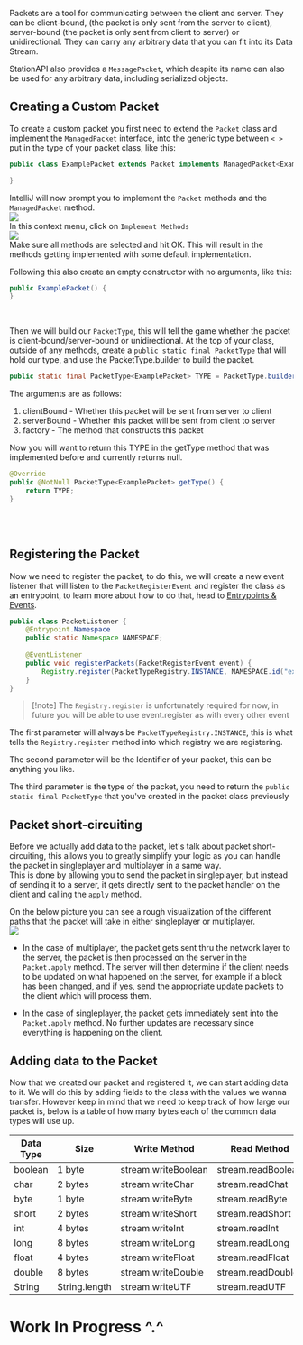 Packets are a tool for communicating between the client and server. They can be client-bound, (the packet is only sent from the server to client), server-bound (the packet is only sent from client to server) or unidirectional. They can carry any arbitrary data that you can fit into its Data Stream.   

StationAPI also provides a `MessagePacket`, which despite its name can also be used for any arbitrary data, including serialized objects.   

## Creating a Custom Packet
To create a custom packet you first need to extend the `Packet` class and implement the `ManagedPacket` interface, into the generic type between `< >` put in the type of your packet class, like this:   

```java
public class ExamplePacket extends Packet implements ManagedPacket<ExamplePacket> {        

}
```

IntelliJ will now prompt you to implement the `Packet` methods and the `ManagedPacket` method.   
![](intellij_implement_methods.png)  
In this context menu, click on `Implement Methods`  
![](intellij_implement_methods2.png)   
Make sure all methods are selected and hit OK. This will result in the methods getting implemented with some default implementation.  

Following this also create an empty constructor with no arguments, like this:  
```java
public ExamplePacket() {  
}
```

&nbsp;  

Then we will build our `PacketType`, this will tell the game whether the packet is client-bound/server-bound or unidirectional. At the top of your class, outside of any methods, create a `public static final PacketType` that will hold our type, and use the PacketType.builder to build the packet.  

```java
public static final PacketType<ExamplePacket> TYPE = PacketType.builder(true, true, ExamplePacket::new).build();
```

The arguments are as follows:   
1. clientBound - Whether this packet will be sent from server to client  
2. serverBound - Whether this packet will be sent from client to server  
3. factory - The method that constructs this packet  

Now you will want to return this TYPE in the getType method that was implemented before and currently returns null.  

```java
@Override  
public @NotNull PacketType<ExamplePacket> getType() {  
    return TYPE;  
}
```

&nbsp;  
&nbsp;  
## Registering the Packet  
Now we need to register the packet, to do this, we will create a new event listener that will listen to the `PacketRegisterEvent` and register the class as an entrypoint, to learn more about how to do that, head to [Entrypoints & Events](Entrypoints%20&%20Events.md).  

```java
public class PacketListener {  
    @Entrypoint.Namespace  
    public static Namespace NAMESPACE;  
  
    @EventListener  
    public void registerPackets(PacketRegisterEvent event) {  
        Registry.register(PacketTypeRegistry.INSTANCE, NAMESPACE.id("example"), ExamplePacket.TYPE);  
    }  
}
```

>[!note] The `Registry.register` is unfortunately required for now, in future you will be able to use event.register as with every other event

The first parameter will always be `PacketTypeRegistry.INSTANCE`, this is what tells the `Registry.register` method into which registry we are registering.  

The second parameter will be the Identifier of your packet, this can be anything you like.  

The third parameter is the type of the packet, you need to return the `public static final PacketType` that you've created in the packet class previously

## Packet short-circuiting
Before we actually add data to the packet, let's talk about packet short-circuiting, this allows you to greatly simplify your logic as you can handle the packet in singleplayer and multiplayer in a same way.   
This is done by allowing you to send the packet in singleplayer, but instead of sending it to a server, it gets directly sent to the packet handler on the client and calling the `apply` method.  

On the below picture you can see a rough visualization of the different paths that the packet will take in either singleplayer or multiplayer.  
![](packet_path.png)
* In the case of multiplayer, the packet gets sent thru the network layer to the server, the packet is then processed on the server in the `Packet.apply` method. The server will then determine if the client needs to be updated on what happened on the server, for example if a block has been changed, and if yes, send the appropriate update packets to the client which will process them.  

* In the case of singleplayer, the packet gets immediately sent into the `Packet.apply` method. No further updates are necessary since everything is happening on the client.  


## Adding data to the Packet
Now that we created our packet and registered it, we can start adding data to it. We will do this by adding fields to the class with the values we wanna transfer. However keep in mind that we need to keep track of how large our packet is, below is a table of how many bytes each of the common data types will use up.  

| Data Type | Size          | Write Method        | Read Method        |
| --------- | ------------- | ------------------- | ------------------ |
| boolean   | 1 byte        | stream.writeBoolean | stream.readBoolean |
| char      | 2 bytes       | stream.writeChar    | stream.readChat    |
| byte      | 1 byte        | stream.writeByte    | stream.readByte    |
| short     | 2 bytes       | stream.writeShort   | stream.readShort   |
| int       | 4 bytes       | stream.writeInt     | stream.readInt     |
| long      | 8 bytes       | stream.writeLong    | stream.readLong    |
| float     | 4 bytes       | stream.writeFloat   | stream.readFloat   |
| double    | 8 bytes       | stream.writeDouble  | stream.readDouble  |
| String    | String.length | stream.writeUTF     | stream.readUTF     |

# **Work In Progress ^.^**